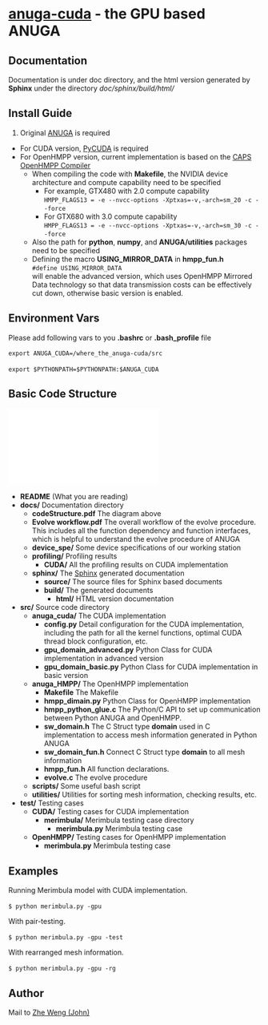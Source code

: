 [anuga-cuda](https://code.google.com/p/anuga-cuda/) - the GPU based ANUGA 
===========================



Documentation
-------------

Documentation is under doc directory, and the html version generated by **Sphinx** under the directory *doc/sphinx/build/html/*





Install Guide
-------------

1. Original [ANUGA](anuga.anu.edu.au) is required
- For CUDA version, [PyCUDA](documen.tician.de/pycuda) is required
- For OpenHMPP version, current implementation is based on the [CAPS OpenHMPP Compiler](www.caps-entreprise.com)
	* When compiling the code with **Makefile**, the NVIDIA device architecture and compute capability need to be specified
		* For example, GTX480 with 2.0 compute capability </br>
		```HMPP_FLAGS13 = -e --nvcc-options -Xptxas=-v,-arch=sm_20 -c --force```
		* For GTX680 with 3.0 compute capability </br>
		```HMPP_FLAGS13 = -e --nvcc-options -Xptxas=-v,-arch=sm_30 -c --force```
	* Also the path for **python**, **numpy**, and **ANUGA/utilities** packages need to be specified
	* Defining the macro **USING_MIRROR_DATA** in **hmpp_fun.h** </br>
	```#define USING_MIRROR_DATA```
	</br>will enable the advanced version, which uses OpenHMPP Mirrored Data technology so that data transmission costs can be effectively cut down, otherwise basic version is enabled.





Environment Vars
----------------

Please add following vars to you **.bashrc** or **.bash_profile** file

```
export ANUGA_CUDA=/where_the_anuga-cuda/src

export $PYTHONPATH=$PYTHONPATH:$ANUGA_CUDA
```



Basic Code Structure
--------------------

![Code Structure](docs/codeStructure.pdf "anuga-cuda code structure")

* **README** (What you are reading)
* **docs/** Documentation directory
	* **codeStructure.pdf** The diagram above 
	* **Evolve workflow.pdf** The overall workflow of the evolve procedure. This includes all the function dependency and function interfaces, which is helpful to understand the evolve procedure of ANUGA
	* **device_spe/** Some device specifications of our working station
	* **profiling/** Profiling results
		* **CUDA/** All the profiling results on CUDA implementation
	* **sphinx/** The [Sphinx](http://sphinx-doc.org/) generated documentation
		* **source/** The source files for Sphinx based documents
		* **build/** The generated documents
			* **html/** HTML version documentation
* **src/** Source code directory
	* **anuga_cuda/** The CUDA implementation
		* **config.py** Detail configuration for the CUDA implementation, including the path for all the kernel functions, optimal CUDA thread block configuration, etc. 
		* **gpu_domain_advanced.py** Python Class for CUDA implementation in advanced version
		* **gpu_domain_basic.py** Python Class for CUDA implementation in basic version
	* **anuga_HMPP/** The OpenHMPP implementation
		* **Makefile** The Makefile 
		* **hmpp_dimain.py** Python Class for OpenHMPP implementation
		* **hmpp_python_glue.c** The Python/C API to set up communication between Python ANUGA and OpenHMPP.
		* **sw_domain.h** The C Struct type **domain** used in C implementation to access mesh information generated in Python ANUGA
		* **sw_domain_fun.h** Connect C Struct type **domain** to all mesh information
		* **hmpp_fun.h** All function declarations. 
		* **evolve.c** The evolve procedure
	* **scripts/** Some useful bash script
	* **utilities/** Utilities for sorting mesh information, checking results, etc.
* **test/** Testing cases
	* **CUDA/** Testing cases for CUDA implementation
		* **merimbula/** Merimbula testing case directory
			* **merimbula.py** Merimbula testing case
	* **OpenHMPP/** Testing cases for OpenHMPP implementation
		* **merimbula.py** Merimbula testing case	


Examples
--------

Running Merimbula model with CUDA implementation.

```$ python merimbula.py -gpu```

With pair-testing.

```$ python merimbula.py -gpu -test```

With rearranged mesh information.

```$ python merimbula.py -gpu -rg```



Author
------

Mail to [Zhe Weng (John)](wengcsyz@gmail.com)
